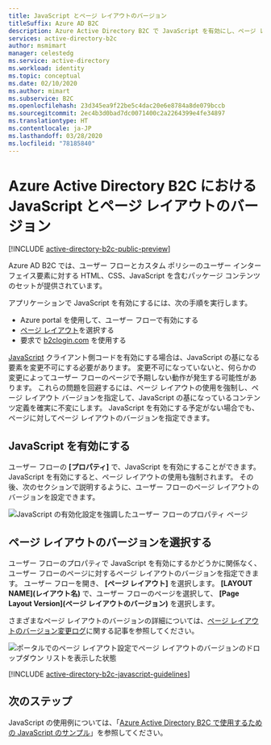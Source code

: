 ```yaml
---
title: JavaScript とページ レイアウトのバージョン
titleSuffix: Azure AD B2C
description: Azure Active Directory B2C で JavaScript を有効にし、ページ レイアウトのバージョンを使用する方法について説明します。
services: active-directory-b2c
author: msmimart
manager: celestedg
ms.service: active-directory
ms.workload: identity
ms.topic: conceptual
ms.date: 02/10/2020
ms.author: mimart
ms.subservice: B2C
ms.openlocfilehash: 23d345ea9f22be5c4dac20e6e8784a8de079bccb
ms.sourcegitcommit: 2ec4b3d0bad7dc0071400c2a2264399e4fe34897
ms.translationtype: HT
ms.contentlocale: ja-JP
ms.lasthandoff: 03/28/2020
ms.locfileid: "78185840"
---
```

# <a name="javascript-and-page-layout-versions-in-azure-active-directory-b2c"></a>Azure Active Directory B2C における JavaScript とページ レイアウトのバージョン

[!INCLUDE [active-directory-b2c-public-preview](../../includes/active-directory-b2c-public-preview.md)]

Azure AD B2C では、ユーザー フローとカスタム ポリシーのユーザー インターフェイス要素に対する HTML、CSS、JavaScript を含むパッケージ コンテンツのセットが提供されています。

アプリケーションで JavaScript を有効にするには、次の手順を実行します。

* Azure portal を使用して、ユーザー フローで有効にする
* [ページ レイアウト](page-layout.md)を選択する
* 要求で [b2clogin.com](b2clogin.md) を使用する

[JavaScript](javascript-samples.md) クライアント側コードを有効にする場合は、JavaScript の基になる要素を変更不可にする必要があります。 変更不可になっていないと、何らかの変更によってユーザー フローのページで予期しない動作が発生する可能性があります。 これらの問題を回避するには、ページ レイアウトの使用を強制し、ページ レイアウト バージョンを指定して、JavaScript の基になっているコンテンツ定義を確実に不変にします。 JavaScript を有効にする予定がない場合でも、ページに対してページ レイアウトのバージョンを指定できます。

## <a name="enable-javascript"></a>JavaScript を有効にする

ユーザー フローの **[プロパティ]** で、JavaScript を有効にすることができます。 JavaScript を有効にすると、ページ レイアウトの使用も強制されます。 その後、次のセクションで説明するように、ユーザー フローのページ レイアウトのバージョンを設定できます。

![JavaScript の有効化設定を強調したユーザー フローのプロパティ ページ](media/user-flow-javascript-overview/javascript-settings.png)

## <a name="select-a-page-layout-version"></a>ページ レイアウトのバージョンを選択する

ユーザー フローのプロパティで JavaScript を有効にするかどうかに関係なく、ユーザー フローのページに対するページ レイアウトのバージョンを指定できます。 ユーザー フローを開き、 **[ページ レイアウト]** を選択します。 **[LAYOUT NAME]\(レイアウト名\)** で、ユーザー フローのページを選択して、 **[Page Layout Version]\(ページ レイアウトのバージョン\)** を選択します。

さまざまなページ レイアウトのバージョンの詳細については、[ページ レイアウトのバージョン変更ログ](page-layout.md)に関する記事を参照してください。

![ポータルでのページ レイアウト設定でページ レイアウトのバージョンのドロップダウン リストを表示した状態](media/user-flow-javascript-overview/page-layout-version.png)

[!INCLUDE [active-directory-b2c-javascript-guidelines](../../includes/active-directory-b2c-javascript-guidelines.md)]

## <a name="next-steps"></a>次のステップ

JavaScript の使用例については、「[Azure Active Directory B2C で使用するための JavaScript のサンプル](javascript-samples.md)」を参照してください。
